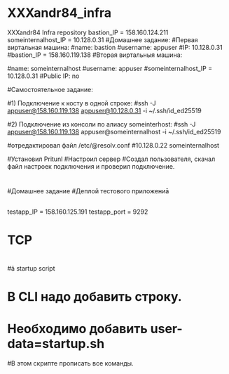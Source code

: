 # XXXandr84_infra
XXXandr84 Infra repository
bastion_IP = 158.160.124.211
someinternalhost_IP = 10.128.0.31
#Домашнее задание:
#Первая виртальная машина:
#name: bastion
#username: appuser
#IP: 10.128.0.31
#bastion_IP = 158.160.119.138
#Вторая виртальныя машина:

#name: someinternalhost
#username: appuser
#someinternalhost_IP = 10.128.0.31
#Public IP: no

#Самостоятельное  задание:

#1) Подключение к косту в одной строке:
#ssh -J appuser@158.160.119.138 appuser@10.128.0.31 -i ~/.ssh/id_ed25519

#2) Подключение из консоли по алиасу someinterhost:
#ssh -J appuser@158.160.119.138 appuser@someinternalhost -i ~/.ssh/id_ed25519

#отредактировал файл /etc/@resolv.conf
#10.128.0.22  someinternalhost



#Установил  Pritunl
#Настроил сервер
#Создал пользователя, скачал файл настроек подключения и проверил подключение.
#
#
#Домашнее задание
#Деплой тестового приложениā
##
testapp_IP = 158.160.125.191
testapp_port = 9292
# TCP
#
#ā startup   script
# В CLI надо добавить строку.
# Необходимо добавить user-data=startup.sh
#В этом скрипте прописать все команды.
#
